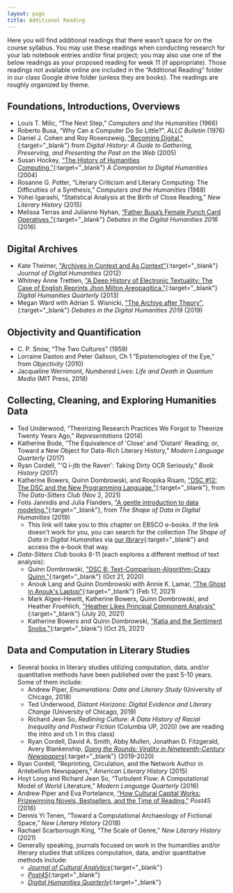 ```yaml
---
layout: page
title: Additional Reading
---
```

Here you will find additional readings that there wasn’t space for on the course syllabus. You may use these readings when conducting research for your lab notebook entries and/or final project; you may also use one of the below readings as your proposed reading for week 11 (if appropriate). Those readings not available online are included in the “Additional Reading” folder in our class Google drive folder (unless they are books). The readings are roughly organized by theme.

## Foundations, Introductions, Overviews
- Louis T. Milic, “The Next Step,” *Computers and the Humanities* (1966)
- Roberto Busa, “Why Can a Computer Do So Little?”, *ALLC Bulletin* (1976)
- Daniel J. Cohen and Roy Rosenzweig, ["Becoming Digital,"](https://chnm.gmu.edu/digitalhistory/digitizing/index.php){:target="_blank"} from *Digital History: A Guide to Gathering, Preserving, and Presenting the Past on the Web* (2005)
- Susan Hockey, [“The History of Humanities Computing,”](http://www.digitalhumanities.org/companion/view?docId=blackwell/9781405103213/9781405103213.xml&chunk.id=ss1-2-1&toc.depth=1&toc.id=ss1-2-1&brand=default){:target="_blank"} *A Companion to Digital Humanities* (2004)
- Rosanne G. Potter, “Literary Criticism and Literary Computing: The Difficulties of a Synthesis,” *Computers and the Humanities* (1988)
- Yohei Igarashi, “Statistical Analysis at the Birth of Close Reading,” *New Literary History* (2015)
- Melissa Terras and Julianne Nyhan, [“Father Busa’s Female Punch Card Operatives,”](https://dhdebates.gc.cuny.edu/read/untitled/section/1e57217b-f262-4f25-806b-4fcf1548beb5#ch06){:target="_blank"} *Debates in the Digital Humanities 2016* (2016)

## Digital Archives
- Kate Theimer, ["Archives in Context and As Context"](http://journalofdigitalhumanities.org/1-2/archives-in-context-and-as-context-by-kate-theimer/){:target="_blank"} *Journal of Digital Humanities* (2012)
- Whitney Anne Trettien, ["A Deep History of Electronic Textuality: The Case of English Reprints Jhon Milton Areopagitica,"](http://www.digitalhumanities.org/dhqdev/vol/7/1/000150/000150.html){:target="_blank"} *Digital Humanities Quarterly* (2013)
- Megan Ward with Adrian S. Wisnicki, ["The Archive after Theory",](https://dhdebates.gc.cuny.edu/read/untitled-f2acf72c-a469-49d8-be35-67f9ac1e3a60/section/a8eccb81-e950-4760-ba93-38e0b1f2b9d0#ch18){:target="_blank"} *Debates in the Digital Humanities 2019* (2019)

## Objectivity and Quantification
- C. P. Snow, “The Two Cultures” (1959)
- Lorraine Daston and Peter Galison, Ch 1 “Epistemologies of the Eye,” from *Objectivity* (2010)
- Jacqueline Wernimont, *Numbered Lives: Life and Death in Quantum Media* (MIT Press, 2018)

## Collecting, Cleaning, and Exploring Humanities Data
- Ted Underwood, “Theorizing Research Practices We Forgot to Theorize Twenty Years Ago,” *Representations* (2014)
- Katherine Bode, “The Equivalence of 'Close' and 'Distant' Reading; or, Toward a New Object for Data-Rich Literary History,” *Modern Language Quarterly* (2017)
- Ryan Cordell, "'Q i-jtb the Raven': Taking Dirty OCR Seriously," *Book History* (2017)
- Katherine Bowers, Quinn Dombrowski, and Roopika Risam, ["DSC #12: The DSC and the New Programming Language,"](https://datasittersclub.github.io/site/dsc12.html){:target="_blank"}, from *The Data-Sitters Club* (Nov 2, 2021)
- Fotis Jannidis and Julia Flanders, ["A gentle introduction to data modeling,"](https://web-p-ebscohost-com.access.library.miami.edu/ehost/ebookviewer/ebook/bmxlYmtfXzE5MjYzNDFfX0FO0?sid=9b378071-fc7a-4d1c-859b-942d3dfcdb24@redis&vid=0&format=EB&lpid=lp_26&rid=0){:target="_blank"}, from *The Shape of Data in Digital Humanities* (2019)
    - This link will take you to this chapter on EBSCO e-books. If the link doesn't work for you, you can search for the collection *The Shape of Data in Digital Humanities* via [our library](https://www.library.miami.edu/){:target="_blank"} and access the e-book that way.
- *Data-Sitters Club* books 8-11 (each explores a different method of text analysis):
    - Quinn Dombrowski, ["DSC 8: Text-Comparison-Algorithm-Crazy Quinn,"](https://datasittersclub.github.io/site/dsc8.html){:target="_blank"} (Oct 21, 2020)
    - Anouk Lang and Quinn Dombrowski with Annie K. Lamar, ["The Ghost in Anouk's Laptop"](https://datasittersclub.github.io/site/dsc9.html){:target="_blank"} (Feb 17, 2021)
    - Mark Algee-Hewitt, Katherine Bowers, Quinn Dombrowski, and Heather Froehlich, ["Heather Likes Principal Component Analysis"](https://datasittersclub.github.io/site/dsc10.html){:target="_blank"} (July 20, 2021)
    - Katherine Bowers and Quinn Dombrowski, ["Katia and the Sentiment Snobs,"](https://datasittersclub.github.io/site/dsc11.html){:target="_blank"} (Oct 25, 2021)

## Data and Computation in Literary Studies
- Several books in literary studies utilizing computation, data, and/or quantitative methods have been published over the past 5-10 years. Some of them include:
    - Andrew Piper, *Enumerations: Data and Literary Study* (University of Chicago, 2018)
    - Ted Underwood, *Distant Horizons: Digital Evidence and Literary Change* (University of Chicago, 2019)
    - Richard Jean So, *Redlining Culture: A Data History of Racial Inequality and Postwar Fiction* (Columbia UP, 2020) (we are reading the intro and ch 1 in this class)
    - Ryan Cordell, David A. Smith, Abby Mullen, Jonathan D. Fitzgerald, Avery Blankenship, [*Going the Rounds: Virality in Nineteenth-Century Newspapers*](https://manifold.umn.edu/projects/going-the-rounds){:target="_blank"} (2019-2020)
- Ryan Cordell, “Reprinting, Circulation, and the Network Author in Antebellum Newspapers,” *American Literary History* (2015)
- Hoyt Long and Richard Jean So, “Turbulent Flow: A Computational Model of World Literature,” *Modern Language Quarterly* (2016)
- Andrew Piper and Eva Portelance, [“How Cultural Capital Works: Prizewinning Novels, Bestsellers, and the Time of Reading,”](https://post45.org/2016/05/how-cultural-capital-works-prizewinning-novels-bestsellers-and-the-time-of-reading/) *Post45* (2016)
- Dennis Yi Tenen, “Toward a Computational Archaeology of Fictional Space,” *New Literary History* (2018)
- Rachael Scarborough King,  “The Scale of Genre,” *New Literary History* (2021)
- Generally speaking, journals focused on work in the humanities and/or literary studies that utilizes computation, data, and/or quantitative methods include:
    - [*Journal of Cultural Analytics*](https://culturalanalytics.org/){:target="_blank"}
    - [*Post45*](https://post45.org/){:target="_blank"}
    - [*Digital Humanities Quarterly*](http://digitalhumanities.org/dhq/){:target="_blank"}
